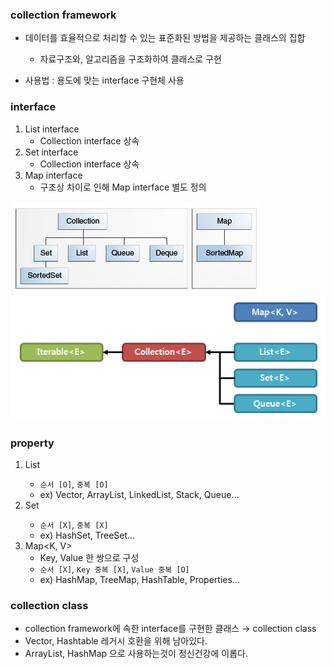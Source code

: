 ### collection framework
- 데이터를 효율적으로 처리할 수 있는 표준화된 방법을 제공하는 클래스의 집합
    - 자료구조와, 알고리즘을 구조화하여 클래스로 구현

- 사용법 : 용도에 맞는 interface 구현체 사용

### interface
1) List interface
    - Collection interface 상속
2) Set interface
    - Collection interface 상속
3) Map interface
    - 구조상 차이로 인해 Map interface 별도 정의

![Alt text](img/00_collection.gif)
![Alt text](img/01_collection.png)

### property
1) List<E>
    - `순서 [O]`, `중복 [O]`
    - ex) Vector, ArrayList, LinkedList, Stack, Queue...
2) Set<E>
    - `순서 [X]`, `중복 [X]`
    - ex) HashSet, TreeSet...
3) Map<K, V>
    - Key, Value 한 쌍으로 구성    
    - `순서 [X]`, `Key 중복 [X]`, `Value 중복 [O]`
    - ex) HashMap, TreeMap, HashTable, Properties...
   
### collection class
- collection framework에 속한 interface를 구현한 클래스 → collection class
- Vector, Hashtable 레거시 호환을 위해 남아있다.
- ArrayList, HashMap 으로 사용하는것이 정신건강에 이롭다.